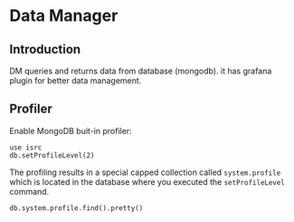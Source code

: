 # Data Manager

## Introduction
DM queries and returns data from database (mongodb).
it has grafana plugin for better data management.

## Profiler
Enable MongoDB buit-in profiler:

```
use isrc
db.setProfileLevel(2)
```

The profiling results in a special capped collection called `system.profile`
which is located in the database where you executed the `setProfileLevel` command.

```
db.system.profile.find().pretty()
```
